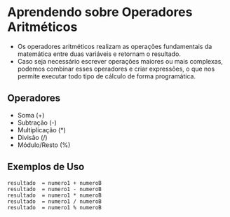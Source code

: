# Aprendendo sobre Operadores Aritméticos

- Os operadores aritméticos realizam as operações fundamentais da matemática entre duas variáveis e retornam o resultado.
- Caso seja necessário escrever operações maiores ou mais complexas, podemos combinar esses operadores e criar expressões, o que nos permite executar todo tipo de cálculo de forma programática.

## Operadores

- Soma (+)
- Subtração (-)
- Multiplicação (*)
- Divisão (/)
- Módulo/Resto (%)

## Exemplos de Uso

    resultado  = numero1 + numeroB
	resultado  = numero1 - numeroB
	resultado  = numero1 * numeroB
	resultado  = numero1 / numeroB
	resultado  = numero1 % numeroB

